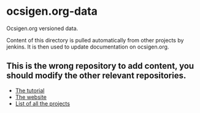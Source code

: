 ocsigen.org-data
================

Ocsigen.org versioned data.

Content of this directory is pulled automatically from other projects by jenkins.
It is then used to update documentation on ocsigen.org.

## **This is the wrong repository to add content, you should modify the other relevant repositories.**

 - [The tutorial](https://github.com/ocsigen/tuto)
 - [The website](https://github.com/ocsigen/ocsigen.org)
 - [List of all the projects](https://github.com/ocsigen)
